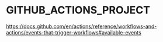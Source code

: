 # GITHUB_ACTIONS_PROJECT
https://docs.github.com/en/actions/reference/workflows-and-actions/events-that-trigger-workflows#available-events
